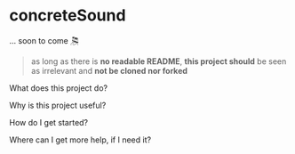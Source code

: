 # concreteSound
... soon to come 🎘

> as long as there is **no readable README**,
> **this project should** be seen as irrelevant
> and **not be cloned nor forked**

What does this project do?

Why is this project useful?

How do I get started?

Where can I get more help, if I need it?
